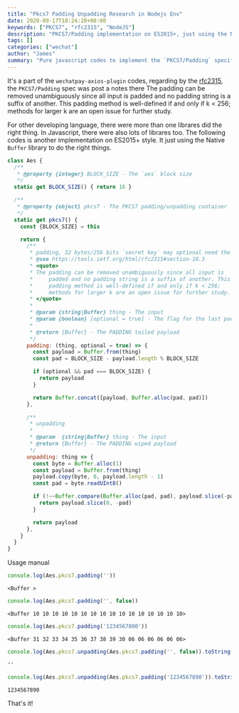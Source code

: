 ```yaml
---
title: "Pkcs7 Padding Unpadding Research in Nodejs Env"
date: 2020-09-17T18:24:20+08:00
keywords: ["PKCS7", "rfc2315", "NodeJS"]
description: "PKCS7/Padding implementation on ES2015+, just using the Native `Buffer` library to do the right things."
tags: []
categories: ["wechat"]
author: "James"
summary: "Pure javascript codes to implement the `PKCS7/Padding` specification, regarding by rfc2315. It just using the Native `Buffer` library to do the right things."
---
```

It's a part of the `wechatpay-axios-plugin` codes, regarding by the [rfc2315](https://tools.ietf.org/html/rfc2315#section-10.3), the `PKCS7/Padding` spec was post a notes there <quote>The padding can be removed unambiguously since all input is padded and no padding string is a suffix of another. This padding method is well-defined if and only if k < 256; methods for larger k are an open issue for further study.</quote>

For other developing language, there were more than one librares did the right thing. In Javascript, there were also lots of librares too. The following codes is another implementation on ES2015+ style. It just using the Native `Buffer` library to do the right things.

```javascript
class Aes {
  /**
   * @property {integer} BLOCK_SIZE - The `aes` block size
   */
  static get BLOCK_SIZE() { return 16 }

  /**
   * @property {object} pkcs7 - The PKCS7 padding/unpadding container
   */
  static get pkcs7() {
    const {BLOCK_SIZE} = this

    return {
      /**
       * padding, 32 bytes/256 bits `secret key` may optional need the last block.
       * @see https://tools.ietf.org/html/rfc2315#section-10.3
       * <quote>
       * The padding can be removed unambiguously since all input is
       *     padded and no padding string is a suffix of another. This
       *     padding method is well-defined if and only if k < 256;
       *     methods for larger k are an open issue for further study.
       * </quote>
       *
       * @param {string|Buffer} thing - The input
       * @param {boolean} [optional = true] - The flag for the last padding
       *
       * @return {Buffer} - The PADDING tailed payload
       */
      padding: (thing, optional = true) => {
        const payload = Buffer.from(thing)
        const pad = BLOCK_SIZE - payload.length % BLOCK_SIZE

        if (optional && pad === BLOCK_SIZE) {
          return payload
        }

        return Buffer.concat([payload, Buffer.alloc(pad, pad)])
      },

      /**
       * unpadding
       *
       * @param  {string|Buffer} thing - The input
       * @return {Buffer} - The PADDING wiped payload
       */
      unpadding: thing => {
        const byte = Buffer.alloc(1)
        const payload = Buffer.from(thing)
        payload.copy(byte, 0, payload.length - 1)
        const pad = byte.readUInt8()

        if (!~~Buffer.compare(Buffer.alloc(pad, pad), payload.slice(-pad))) {
          return payload.slice(0, -pad)
        }

        return payload
      },
    }
  }
}
```

Usage manual

```javascript
console.log(Aes.pkcs7.padding(''))
```
```
<Buffer >
```
```javascript
console.log(Aes.pkcs7.padding('', false))
```
```
<Buffer 10 10 10 10 10 10 10 10 10 10 10 10 10 10 10 10>
```
```javascript
console.log(Aes.pkcs7.padding('1234567890'))
```
```
<Buffer 31 32 33 34 35 36 37 38 39 30 06 06 06 06 06 06>
```
```javascript
console.log(Aes.pkcs7.unpadding(Aes.pkcs7.padding('', false)).toString())
```
```
''
```
```javascript
console.log(Aes.pkcs7.unpadding(Aes.pkcs7.padding('1234567890')).toString())
```
```
1234567890
```

That's it!
